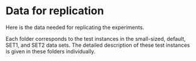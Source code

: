 # Data for replication

Here is the data needed for replicating the experiments. 

Each folder corresponds to the test instances in the small-sized, default, SET1, and SET2 data sets. The detailed description of these test instances is given in these folders individually.